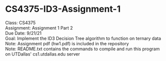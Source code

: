 # CS4375-ID3-Assignment-1
Class: CS4375  
Assignment: Assignment 1 Part 2  
Due Date: 9/21/21  
Goal: Implement the ID3 Decision Tree algorithm to function on ternary data  
Note: Assignment pdf (hw1.pdf) is included in the repository  
Note: README.txt contains the commands to compile and run this program on UTDallas' cs1.utdallas.edu server
